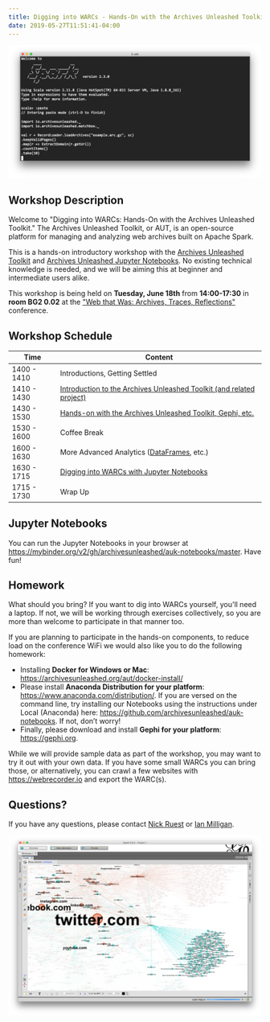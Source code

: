 ```yaml
---
title: Digging into WARCs - Hands-On with the Archives Unleashed Toolkit
date: 2019-05-27T11:51:41-04:00
---
```


![AUK Notebook screenshot](/images/prompt.png)

## Workshop Description

Welcome to "Digging into WARCs: Hands-On with the Archives Unleashed Toolkit." The Archives Unleashed Toolkit, or AUT, is an open-source platform for managing and analyzing web archives built on Apache Spark. 

This is a hands-on introductory workshop with the [Archives Unleashed Toolkit](/aut) and [Archives Unleashed Jupyter Notebooks](/notebooks). No existing technical knowledge is needed, and we will be aiming this at beginner and intermediate users alike. 

This workshop is being held on **Tuesday, June 18th** from **14:00-17:30** in **room BG2 0.02** at the ["Web that Was: Archives, Traces, Reflections"](http://thewebthatwas.net) conference.

## Workshop Schedule

|  Time       | Content                                                              |
|-------------|----------------------------------------------------------------------|
| 1400 - 1410 | Introductions, Getting Settled                                       |
| 1410 - 1430 | [Introduction to the Archives Unleashed Toolkit (and related project)](https://docs.google.com/presentation/d/1YXxNZblL7z6TcpwzX9kxbjg-1eG-K3HRfeyruOlrDg0/edit?usp=sharing) |
| 1430 - 1530 | [Hands-on with the Archives Unleashed Toolkit, Gephi, etc.](https://archivesunleashed.org/aut/lesson/)            |
| 1530 - 1600 | Coffee Break                                                         |
| 1600 - 1630 | More Advanced Analytics ([DataFrames](https://archivesunleashed.org/aut/#dataframes), etc.)                           |
| 1630 - 1715 | [Digging into WARCs with Jupyter Notebooks](https://archivesunleashed.org/notebooks/)                            |
| 1715 - 1730 | Wrap Up                                                              |

## Jupyter Notebooks

You can run the Jupyter Notebooks in your browser at <https://mybinder.org/v2/gh/archivesunleashed/auk-notebooks/master>. Have fun!

## Homework

What should you bring? If you want to dig into WARCs yourself, you'll need a laptop. If not, we will be working through exercises collectively, so you are more than welcome to participate in that manner too. 

If you are planning to participate in the hands-on components, to reduce load on the conference WiFi we would also like you to do the following homework:

* Installing **Docker for Windows or Mac**: <https://archivesunleashed.org/aut/docker-install/>
* Please install **Anaconda Distribution for your platform**: <https://www.anaconda.com/distribution/>. If you are versed on the command line, try installing our Notebooks using the instructions under Local (Anaconda) here: <https://github.com/archivesunleashed/auk-notebooks>. If not, don’t worry! 
* Finally, please download and install **Gephi for your platform**: <https://gephi.org>.

While we will provide sample data as part of the workshop, you may want to try it out with your own data. If you have some small WARCs you can bring those, or alternatively, you can crawl a few websites with <https://webrecorder.io> and export the WARC(s). 

## Questions?

If you have any questions, please contact [Nick Ruest](mailto:nick@archivesunleashed.org) or [Ian Milligan](mailto:i2milligan@uwaterloo.ca).

![AUK Notebook screenshot](/images/gephi.png)
